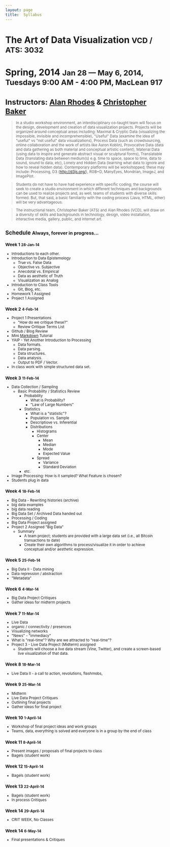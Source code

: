 ```yaml
---
layout: page
title:  Syllabus
---
```


# The Art of Data Visualization <small>VCD / ATS: 3032</small>
# Spring, 2014 <small>Jan 28 — May 6, 2014, Tuesdays  9:00 AM - 4:00 PM, MacLean 917
# Instructors: [Alan Rhodes](mailto:grhodes@saic.edu) & [Christopher Baker](mailto:cbaker2@saic.edu)

> In a studio workshop environment, an interdisciplinary co-taught team will focus on the design, development and creation of data visualization projects. Projects will be organized around conceptual areas including: Maximal & Cryptic Data (visualizing the impossible, invisible and incomprehensible), "Useful" Data (examine the idea of "useful" vs "not useful" data visualizations), Process Data (such as crowdsourcing, online collaboration and the work of artists like Aaron Koblin), Provocative Data (data and data gathering as both material and conceptual artistic content), Material Data (using data to inspire and generate abstract visual or sculptural forms), Translatable Data (translating data between medium(s) e.g. time to space, space to time, data to sound, sound to data, etc), Lonely and Hidden Data (learning what data to ignore and how to reveal hidden data). Contemporary platforms will be workshopped; these may include: Processing, D3 (http://d3js.org/), RGB+D, ManyEyes, Mondrian, ImageJ, and ImagePlot.

> Students do not have to have had experience with specific coding; the course will seek to create a studio environment in which different techniques and backgrounds can be used to realize projects and, as well, teams of students with diverse skills formed.  But, that said, a basic familiarity with the coding process (Java, HTML, other) will be very advantageous.

> The instructional team, Christopher Baker (ATS) and Alan Rhodes (VCD), will draw on a diversity of skills and backgrounds in technology, design, video installation, interactive media, gallery, public, and internet art. 

## Schedule <small>Always, forever in progress...</small>

### Week 1 <small>28-Jan-14</small>
- Introductions to each other.
- Introduction to Data Epistemology 
	- True vs. False Data
	- Objective vs. Subjective
	- Anecdotal vs. Empirical
	- Data as aesthetic of Truth
	- Visualization as Analog
- Introduction to Class Tools
	- Git, Blog, etc.
- Homework 1 Assigned
- Project 1 Assigned

### Week 2 <small>4-Feb-14</small>
- Project 1 Presentations
	- "How do we critique these?"
	- Review Critique Terms List
- Github / Blog Review
- Mini [Markdown](https://help.github.com/articles/github-flavored-markdown) Tutorial 
- YAIP - Yet Another Introduction to Processing
	- Data formats.
	- Data parsing.
	- Data structures.
	- Data analysis.
	- Output to PDF / Vector.
- In class work with simple structured data set.

### Week 3 <small>11-Feb-14</small>
- Data Collection / Sampling
	- Basic Probability / Statistics Review
		- Probability
			- What is Probability?
			- "Law of Large Numbers"
		- Statistics
			- What is a "statistic"?
			- Population vs. Sample
			- Descriptiove vs. Inferential
			- Distributions
				- Histograms
				- Center
					- Mean
					- Median
					- Mode
					- Expected Value
				- Spread
					- Variance
					- Standard Deviation
		- etc.
- Image Processing: How is it sampled?  What Feature is chosen?
- Students plug in data

### Week 4 <small>18-Feb-14</small>
- Big Data - Rewriting histories (archive)
- big data examples
- big data reading
- Big Data Set / Archived Data handed out
- Processing / Coding
- Big Data Project assigned
- Project 2 Assigned "Big Data"
	- Summary
		- A team project; students are provided with a large data set (i.e., all Bitcoin transactions to date) 
		- Create their own algorithms to process/visualize it in order to achieve conceptual and/or aesthetic expression.  

### Week 5 <small>25-Feb-14</small>
- Big Data II - Data mining
- Data repression / abstraction
- "Metadata"


### Week 6 <small>4-Mar-14</small>
- Big Data Project Critiques
- Gather ideas for midterm projects

### Week 7 <small>11-Mar-14</small>
- Live Data
- organic / connectivity / presences 
- Visualizing networks
- "News" - "immediacy"
- What is "real-time"? Why are we attracted to "real-time"? 
- Project 3 - Live Data Project (Midterm) assigned
	- Students will choose a live data stream (Vine, Twitter), and create a screen-based live visualization of that data.

### Week 8 <small>18-Mar-14</small>
- Live Data II - a call to action, revolutions, flashmobs, 


### Week 9 <small>25-Mar-14</small>
- Midterm
- Live Data Project Critiques
- Outlining final projects
- Gather ideas for final project

### Week 10 <small>1-April-14</small>
- Workshop of final project ideas and work groups
- Teams, data, everything is solved and everyone is in a group 
by the end of class


### Week 11 <small>8-April-14</small>
- Present images / proposals of final projects to class
- Bagels (student work)


### Week 12 <small>15-April-14</small>
- Bagels (student work)


### Week 13 <small>22-April-14</small>
- Bagels (student work)
- In process Critiques

### Week 14 <small>29-April-14</small>
- CRIT WEEK, No Classes


### Week 14 <small>6-May-14</small>
- Final presentations & Critiques
